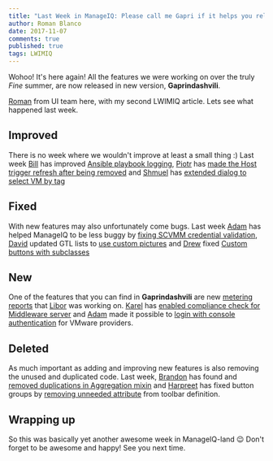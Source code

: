 ```yaml
---
title: "Last Week in ManageIQ: Please call me Gapri if it helps you relax"
author: Roman Blanco
date: 2017-11-07
comments: true
published: true
tags: LWIMIQ
---
```


Wohoo! It's here again! All the features we were working on over the truly _Fine_ summer, are now released in new version, **Gaprindashvili**.

[Roman](https://github.com/romanblanco) from UI team here, with my second LWIMIQ article. Lets see what happened last week.

## Improved

There is no week where we wouldn't improve at least a small thing :)
Last week [Bill](https://github.com/bzwei) has improved [Ansible playbook logging](https://github.com/ManageIQ/manageiq/pull/16333), [Piotr](https://github.com/pkliczewski) has [made the Host trigger refresh after being removed](https://github.com/ManageIQ/manageiq-providers-ovirt/pull/127) and [Shmuel](https://github.com/smelamud) has [extended dialog to select VM by tag](https://github.com/ManageIQ/manageiq-providers-ovirt/pull/115)

## Fixed

With new features may also unfortunately come bugs. Last week [Adam](https://github.com/agrare) has helped ManageIQ to be less buggy by [fixing SCVMM credential validation](https://github.com/ManageIQ/manageiq-ui-classic/pull/2575), [David](https://github.com/skateman) updated GTL lists to [use custom pictures](https://github.com/ManageIQ/manageiq-ui-classic/pull/2573) and [Drew](https://github.com/d-m-u) fixed [Custom buttons with subclasses](https://github.com/ManageIQ/manageiq/pull/16378)

## New

One of the features that you can find in **Gaprindashvili** are new [metering reports](https://github.com/ManageIQ/manageiq/pull/16342) that [Libor](https://github.com/lpichler) was working on. [Karel](https://github.com/karelhala) has [enabled compliance check for Middleware server](https://github.com/ManageIQ/manageiq/pull/16376) and [Adam](https://github.com/agrare) made it possible to [login with console authentication](https://github.com/ManageIQ/manageiq-providers-vmware/pull/125) for VMware providers.

## Deleted

As much important as adding and improving new features is also removing the unused and duplicated code.
Last week, [Brandon](https://github.com/bdunne) has found and [removed duplications in Aggregation mixin](https://github.com/ManageIQ/manageiq/pull/16368) and [Harpreet](https://github.com/h-kataria) has fixed button groups by [removing unneeded attribute](https://github.com/ManageIQ/manageiq-ui-classic/pull/2630) from toolbar definition.

## Wrapping up

So this was basically yet another awesome week in ManageIQ-land :wink:
Don't forget to be awesome and happy! See you next time.

[manageiq PRs merged]: https://github.com/ManageIQ/manageiq/pulls?page=1&q=is%3Apr+is%3Amerged+base%3Amaster+merged%3A%222017-10-30+..+2017-11-05%22+sort%3Acreated-desc&utf8=%E2%9C%93
[manageiq-ui-classic PRs merged]: https://github.com/ManageIQ/manageiq-ui-classic/pulls?page=1&q=is%3Apr+is%3Amerged+base%3Amaster+merged%3A%222017-10-30+..+2017-11-05%22+sort%3Acreated-desc&utf8=%E2%9C%93
[manageiq-ui-service PRs merged]: https://github.com/ManageIQ/manageiq-ui-service/pulls?page=1&q=is%3Apr+is%3Amerged+base%3Amaster+merged%3A%222017-10-30+..+2017-11-05%22+sort%3Acreated-desc&utf8=%E2%9C%93
[manageiq-providers-amazon PRs merged]: https://github.com/ManageIQ/manageiq-providers-amazon/pulls?page=1&q=is%3Apr+is%3Amerged+base%3Amaster+merged%3A%222017-10-30+..+2017-11-05%22+sort%3Acreated-desc&utf8=%E2%9C%93
[manageiq-providers-ansible_tower PRs merged]: https://github.com/ManageIQ/manageiq-providers-ansible_tower/pulls?page=1&q=is%3Apr+is%3Amerged+base%3Amaster+merged%3A%222017-10-30+..+2017-11-05%22+sort%3Acreated-desc&utf8=%E2%9C%93
[manageiq-providers-foreman PRs merged]: https://github.com/ManageIQ/manageiq-providers-foreman/pulls?page=1&q=is%3Apr+is%3Amerged+base%3Amaster+merged%3A%222017-10-30+..+2017-11-05%22+sort%3Acreated-desc&utf8=%E2%9C%93
[manageiq-providers-google PRs merged]: https://github.com/ManageIQ/manageiq-providers-google/pulls?page=1&q=is%3Apr+is%3Amerged+base%3Amaster+merged%3A%222017-10-30+..+2017-11-05%22+sort%3Acreated-desc&utf8=%E2%9C%93
[manageiq-providers-hawkular PRs merged]: https://github.com/ManageIQ/manageiq-providers-hawkular/pulls?page=1&q=is%3Apr+is%3Amerged+base%3Amaster+merged%3A%222017-10-30+..+2017-11-05%22+sort%3Acreated-desc&utf8=%E2%9C%93
[manageiq-providers-lenovo PRs merged]: https://github.com/ManageIQ/manageiq-providers-lenovo/pulls?page=1&q=is%3Apr+is%3Amerged+base%3Amaster+merged%3A%222017-10-30+..+2017-11-05%22+sort%3Acreated-desc&utf8=%E2%9C%93
[manageiq-providers-kubernetes PRs merged]: https://github.com/ManageIQ/manageiq-providers-kubernetes/pulls?page=1&q=is%3Apr+is%3Amerged+base%3Amaster+merged%3A%222017-10-30+..+2017-11-05%22+sort%3Acreated-desc&utf8=%E2%9C%93
[manageiq-providers-nuage PRs merged]: https://github.com/ManageIQ/manageiq-providers-nuage/pulls?page=1&q=is%3Apr+is%3Amerged+base%3Amaster+merged%3A%222017-10-30+..+2017-11-05%22+sort%3Acreated-desc&utf8=%E2%9C%93
[manageiq-providers-openshift PRs merged]: https://github.com/ManageIQ/manageiq-providers-openshift/pulls?page=1&q=is%3Apr+is%3Amerged+base%3Amaster+merged%3A%222017-10-30+..+2017-11-05%22+sort%3Acreated-desc&utf8=%E2%9C%93
[manageiq-providers-openstack PRs merged]: https://github.com/ManageIQ/manageiq-providers-openstack/pulls?page=1&q=is%3Apr+is%3Amerged+base%3Amaster+merged%3A%222017-10-30+..+2017-11-05%22+sort%3Acreated-desc&utf8=%E2%9C%93
[manageiq-providers-ovirt PRs merged]: https://github.com/ManageIQ/manageiq-providers-ovirt/pulls?page=1&q=is%3Apr+is%3Amerged+base%3Amaster+merged%3A%222017-10-30+..+2017-11-05%22+sort%3Acreated-desc&utf8=%E2%9C%93
[manageiq-providers-scvmm PRs merged]: https://github.com/ManageIQ/manageiq-providers-scvmm/pulls?page=1&q=is%3Apr+is%3Amerged+base%3Amaster+merged%3A%222017-10-30+..+2017-11-05%22+sort%3Acreated-desc&utf8=%E2%9C%93
[manageiq-providers-vmware PRs merged]: https://github.com/ManageIQ/manageiq-providers-vmware/pulls?page=1&q=is%3Apr+is%3Amerged+base%3Amaster+merged%3A%222017-10-30+..+2017-11-05%22+sort%3Acreated-desc&utf8=%E2%9C%93
